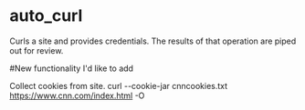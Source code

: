 # auto_curl
Curls a site and provides credentials. The results of that operation are piped out for review.  


#New functionality I'd like to add 

Collect cookies from site. 
 curl --cookie-jar cnncookies.txt https://www.cnn.com/index.html -O
